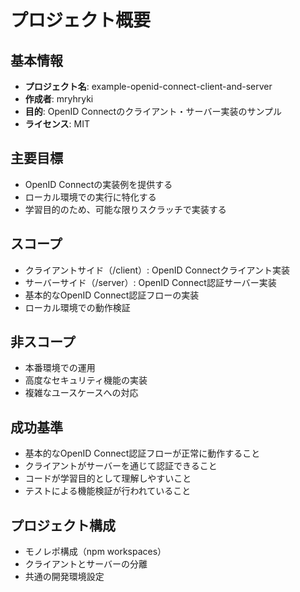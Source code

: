 # プロジェクト概要

## 基本情報
- **プロジェクト名**: example-openid-connect-client-and-server
- **作成者**: mryhryki
- **目的**: OpenID Connectのクライアント・サーバー実装のサンプル
- **ライセンス**: MIT

## 主要目標
- OpenID Connectの実装例を提供する
- ローカル環境での実行に特化する
- 学習目的のため、可能な限りスクラッチで実装する

## スコープ
- クライアントサイド（/client）: OpenID Connectクライアント実装
- サーバーサイド（/server）: OpenID Connect認証サーバー実装
- 基本的なOpenID Connect認証フローの実装
- ローカル環境での動作検証

## 非スコープ
- 本番環境での運用
- 高度なセキュリティ機能の実装
- 複雑なユースケースへの対応

## 成功基準
- 基本的なOpenID Connect認証フローが正常に動作すること
- クライアントがサーバーを通じて認証できること
- コードが学習目的として理解しやすいこと
- テストによる機能検証が行われていること

## プロジェクト構成
- モノレポ構成（npm workspaces）
- クライアントとサーバーの分離
- 共通の開発環境設定
